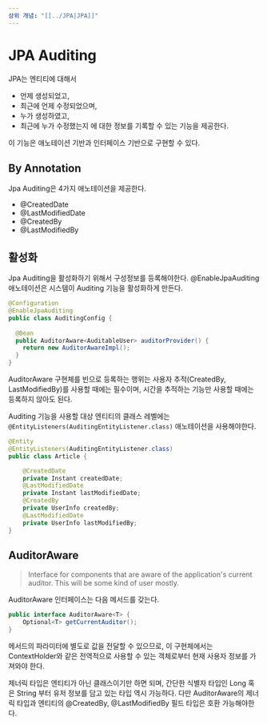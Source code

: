 ```yaml
---
상위 개념: "[[../JPA|JPA]]"
---
```

# JPA Auditing
JPA는 엔티티에 대해서
* 언제 생성되었고,
* 최근에 언제 수정되었으며,
* 누가 생성하였고,
* 최근에 누가 수정했는지
에 대한 정보를 기록할 수 있는 기능을 제공한다.

이 기능은 애노테이션 기반과 인터페이스 기반으로 구현할 수 있다.

## By Annotation
Jpa Auditing은 4가지 애노테이션을 제공한다.
* @CreatedDate
* @LastModifiedDate
* @CreatedBy
* @LastModifiedBy

## 활성화
Jpa Auditing을 활성화하기 위해서 구성정보를 등록해야한다. @EnableJpaAuditing 애노테이션은 시스템이 Auditing 기능을 활성화하게 만든다.
```java
@Configuration  
@EnableJpaAuditing  
public class AuditingConfig {  
  
  @Bean  
  public AuditorAware<AuditableUser> auditorProvider() {  
    return new AuditorAwareImpl();  
  }  
}
```
AuditorAware 구현체를 빈으로 등록하는 행위는 사용자 추적(CreatedBy, LastModifiedBy)를 사용할 때에는 필수이며, 시간을 추적하는 기능만 사용할 때에는 등록하지 않아도 된다.

Auditing 기능을 사용할 대상 엔티티의 클래스 레벨에는`@EntityListeners(AuditingEntityListener.class)` 애노테이션을 사용해야한다.
```java
@Entity  
@EntityListeners(AuditingEntityListener.class)  
public class Article {

	@CreatedDate
	private Instant createdDate;
	@LastModifiedDate
	private Instant lastModifiedDate;
	@CreatedBy
	private UserInfo createdBy;
	@LastModifiedDate
	private UserInfo lastModifiedBy;
}
```

## AuditorAware
> Interface for components that are aware of the application's current auditor. This will be some kind of user mostly.


AuditorAware 인터페이스는 다음 메서드를 갖는다.
```java
public interface AuditorAware<T> {  
    Optional<T> getCurrentAuditor();  
}
```
메서드의 파라미터에 별도로 값을 전달할 수 있으므로, 이 구현체에서는 ContextHolder와 같은 전역적으로 사용할 수 있는 객체로부터 현재 사용자 정보를 가져와야 한다.

제너릭 타입은 엔티티가 아닌 클래스이기만 하면 되며, 간단한 식별자 타입인 Long 혹은 String 부터 유저 정보를 담고 있는 타입 역시 가능하다. 다만 AuditorAware의 제너릭 타입과 엔티티의 @CreatedBy, @LastModifiedBy 필드 타입은 호환 가능해야한다.
